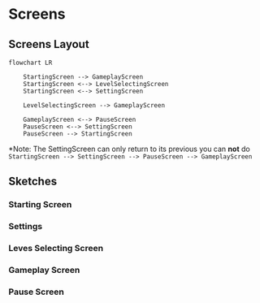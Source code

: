 # Screens

## Screens Layout

``` mermaid
flowchart LR

    StartingScreen --> GameplayScreen
    StartingScreen <--> LevelSelectingScreen
    StartingScreen <--> SettingScreen

    LevelSelectingScreen --> GameplayScreen

    GameplayScreen <--> PauseScreen
    PauseScreen <--> SettingScreen
    PauseScreen --> StartingScreen
```

*Note: The SettingScreen can only return to its previous you can **not** do ```StartingScreen --> SettingScreen --> PauseScreen --> GameplayScreen```

## Sketches

### Starting Screen

### Settings

### Leves Selecting Screen

### Gameplay Screen

### Pause Screen
